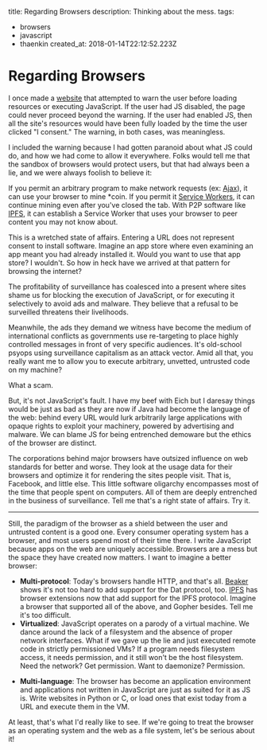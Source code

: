 title: Regarding Browsers
description: Thinking about the mess.
tags:
- browsers
- javascript
- thaenkin
created_at: 2018-01-14T22:12:52.223Z

# Regarding Browsers

I once made a [website][zine] that attempted to warn the user before loading resources or executing JavaScript. If the user had JS disabled, the page could never proceed beyond the warning. If the user had enabled JS, then all the site's resources would have been fully loaded by the time the user clicked "I consent." The warning, in both cases, was meaningless.

I included the warning because I had gotten paranoid about what JS could do, and how we had come to allow it everywhere. Folks would tell me that the sandbox of browsers would protect users, but that had always been a lie, and we were always foolish to believe it:

If you permit an arbitrary program to make network requests (ex: [Ajax][ajax]), it can use your browser to mine \*coin. If you permit it [Service Workers][service-workers], it can continue mining even after you've closed the tab. With P2P software like [IPFS][ipfs], it can establish a Service Worker that uses your browser to peer content you may not know about.

This is a wretched state of affairs. Entering a URL does not represent consent to install software. Imagine an app store where even examining an app meant you had already installed it. Would you want to use that app store? I wouldn't. So how in heck have we arrived at that pattern for browsing the internet?

The profitability of surveillance has coalesced into a present where sites shame us for blocking the execution of JavaScript, or for executing it selectively to avoid ads and malware. They believe that a refusal to be surveilled threatens their livelihoods.

Meanwhile, the ads they demand we witness have become the medium of international conflicts as governments use re-targeting to place highly controlled messages in front of very specific audiences. It's old-school psyops using surveillance capitalism as an attack vector. Amid all that, you really want me to allow you to execute arbitrary, unvetted, untrusted code on my machine?

What a scam.

But, it's not JavaScript's fault. I have my beef with Eich but I daresay things would be just as bad as they are now if Java had become the language of the web: behind every URL would lurk arbitrarily large applications with opaque rights to exploit your machinery, powered by advertising and malware. We can blame JS for being entrenched demoware but the ethics of the browser are distinct.

The corporations behind major browsers have outsized influence on web standards for better and worse. They look at the usage data for their browsers and optimize it for rendering the sites people visit. That is, Facebook, and little else. This little software oligarchy encompasses most of the time that people spent on computers. All of them are deeply entrenched in the business of surveillance. Tell me that's a right state of affairs. Try it.

-----

Still, the paradigm of the browser as a shield between the user and untrusted content is a good one. Every consumer operating system has a browser, and most users spend most of their time there. I write JavaScript because apps on the web are uniquely accessible. Browsers are a mess but the space they have created now matters. I want to imagine a better browser:

* **Multi-protocol**: Today's browsers handle HTTP, and that's all. [Beaker][beaker] shows it's not too hard to add support for the Dat protocol, too. [IPFS][ipfs] has browser extensions now that add support for the IPFS protocol. Imagine a browser that supported all of the above, and Gopher besides. Tell me it's too difficult.
* **Virtualized**: JavaScript operates on a parody of a virtual machine. We dance around the lack of a filesystem and the absence of proper network interfaces. What if we gave up the lie and just executed remote code in strictly permissioned VMs? If a program needs filesystem access, it needs permission, and it still won't be the host filesystem. Need the network? Get permission. Want to daemonize? Permission.
- **Multi-language**: The browser has become an application environment and applications not written in JavaScript are just as suited for it as JS is. Write websites in Python or C, or load ones that exist today from a URL and execute them in the VM.

At least, that's what I'd really like to see. If we're going to treat the browser as an operating system and the web as a file system, let's be serious about it!

[zine]: https://garbados.github.io/zine/#/
[beaker]: https://beakerbrowser.com/
[ipfs]: https://ipfs.io
[service-workers]: https://developer.mozilla.org/en-US/docs/Web/API/Service_Worker_API
[ajax]: https://developer.mozilla.org/en-US/docs/Web/Guide/AJAX
